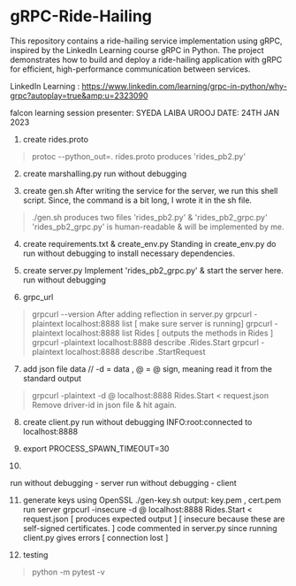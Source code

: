 # gRPC-Ride-Hailing
This repository contains a ride-hailing service implementation using gRPC, inspired by the LinkedIn Learning course gRPC in Python. The project demonstrates how to build and deploy a ride-hailing application with gRPC for efficient, high-performance communication between services.

LinkedIn Learning : https://www.linkedin.com/learning/grpc-in-python/why-grpc?autoplay=true&amp;u=2323090

falcon learning session
presenter: SYEDA LAIBA UROOJ
DATE: 24TH JAN 2023

1) create rides.proto
> protoc --python_out=. rides.proto
produces 'rides_pb2.py'

2) create marshalling.py
run without debugging

3) create gen.sh
After writing the service for the server, we run this shell script. 
Since, the command is a bit long, I wrote it in the sh file.
> ./gen.sh
produces two files 'rides_pb2.py' &  'rides_pb2_grpc.py'
'rides_pb2_grpc.py' is human-readable & will be implemented by me.

4) create requirements.txt & create_env.py
Standing in create_env.py do run without debugging to install necessary dependencies.

5) create server.py
Implement 'rides_pb2_grpc.py' & start the server here.
run without debugging

6) grpc_url
> grpcurl --version
After adding reflection in server.py
> grpcurl -plaintext localhost:8888 list [ make sure server is running]
> grpcurl -plaintext localhost:8888 list Rides [ outputs the methods in Rides ]
> grpcurl -plaintext localhost:8888 describe .Rides.Start
> grpcurl -plaintext localhost:8888 describe .StartRequest

7) add json file data
// -d = data , @ =  @ sign, meaning read it from the standard output
> grpcurl  -plaintext -d @ localhost:8888 Rides.Start < request.json
Remove driver-id in json file & hit again.

8) create client.py
run without debugging
INFO:root:connected to localhost:8888

9) export PROCESS_SPAWN_TIMEOUT=30

10) 
run without debugging - server
run without debugging - client

11) generate keys using OpenSSL
./gen-key.sh
output: key.pem , cert.pem
run server
grpcurl  -insecure -d @ localhost:8888 Rides.Start < request.json [ produces expected output ]
[ insecure because these are self-signed certificates. ]
code commented in server.py since running client.py gives errors [ connection lost ]

12) testing
> python -m pytest -v
